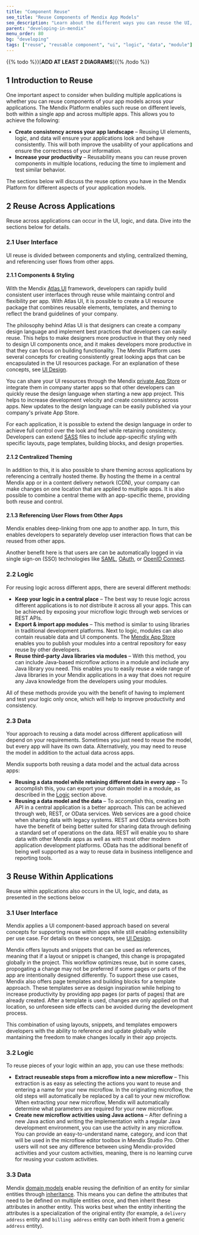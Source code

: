 ```yaml
---
title: "Component Reuse"
seo_title: "Reuse Components of Mendix App Models"
seo_description: "Learn about the different ways you can reuse the UI, logic, and data components of your Mendix app models."
parent: "developing-in-mendix"
menu_order: 80
bg: "developing"
tags: ["reuse", "reusable component", "ui", "logic", "data", "module"]
---
```


{{% todo %}}[**ADD AT LEAST 2 DIAGRAMS**]{{% /todo %}}

## 1 Introduction to Reuse

One important aspect to consider when building multiple applications is whether you can reuse components of your app models across your applications. The Mendix Platform enables such reuse on different levels, both within a single app and across multiple apps. This allows you to achieve the following:

* **Create consistency across your app landscape** – Reusing UI elements, logic, and data will ensure your applications look and behave consistently. This will both improve the usability of your applications and ensure the correctness of your information.
* **Increase your productivity** – Reusability means you can reuse proven components in multiple locations, reducing the time to implement and test similar behavior.

The sections below will discuss the reuse options you have in the Mendix Platform for different aspects of your application models.

## 2 Reuse Across Applications

Reuse across applications can occur in the UI, logic, and data. Dive into the sections below for details.

### 2.1 User Interface

UI reuse is divided between components and styling, centralized theming, and referencing user flows from other apps.

#### 2.1.1 Components & Styling

With the Mendix [Atlas UI](https://docs.mendix.com/howto/front-end/atlas-ui) framework, developers can rapidly build consistent user interfaces through reuse while maintaing control and flexibility per app. With Atlas UI, it is possible to create a UI resource package that combines reusable elements, templates, and theming to reflect the brand guidelines of your company.

The philosophy behind Atlas UI is that designers can create a company design language and implement best practices that developers can easily reuse. This helps to make designers more productive in that they only need to design UI components once, and it makes developers more productive in that they can focus on building functionality. The Mendix Platform uses several concepts for creating consistently great looking apps that can be encapsulated in the UI resources package. For an explanation of these concepts, see [UI Design](ui-design).

You can share your UI resources through the Mendix [private App Store](https://docs.mendix.com/developerportal/app-store/app-store-overview#privateappstore) or integrate them in company starter apps so that other developers can quickly reuse the design language when starting a new app project. This helps to increase development velocity and create consistency across apps. New updates to the design language can be easily published via your company's private App Store.

For each application, it is possible to extend the design language in order to achieve full control over the look and feel while retaining consistency. Developers can extend [SASS](https://sass-lang.com/) files to include app-specific styling with specific layouts, page templates, building blocks, and design properties.

#### 2.1.2 Centralized Theming

In addition to this, it is also possible to share theming across applications by referencing a centrally hosted theme. By hosting the theme in a central Mendix app or in a content delivery network (CDN), your company can make changes on one location that are applied to multiple apps. It is also possible to combine a central theme with an app-specific theme, providing both reuse and control.

#### 2.1.3 Referencing User Flows from Other Apps

Mendix enables deep-linking from one app to another app. In turn, this enables developers to separately develop user interaction flows that can be reused from other apps.

Another benefit here is that users are can be automatically logged in via single sign-on (SSO) technologies like [SAML](https://docs.mendix.com/howto/mobile/implement-sso-on-a-hybrid-app-with-mendix-and-saml), [OAuth](https://docs.mendix.com/developerportal/mendix-profile/oauth-scopes), or [OpenID Connect](https://openid.net/connect/).

### 2.2 Logic

For reusing logic across different apps, there are several different methods:

* **Keep your logic in a central place** – The best way to reuse logic across different applications is to *not* distribute it across all your apps. This can be achieved by exposing your microflow logic through web services or REST APIs.
* <a name="export-import"></a>**Export & import app modules** – This method is similar to using libraries in traditional development platforms. Next to logic, modules can also contain reusable data and UI components. The [Mendix App Store](https://appstore.home.mendix.com/index3.html) enables you to publish your modules into a central repository for easy reuse by other developers.
* **Reuse third-party Java libraries via modules** – With this method, you can include Java-based microflow actions in a module and include any Java library you need. This enables you to easily reuse a wide range of Java libraries in your Mendix applications in a way that does not require any Java knowledge from the developers using your modules.

All of these methods provide you with the benefit of having to implement and test your logic only once, which will help to improve productivity and consistency.

### 2.3 Data

Your approach to reusing a data model across different applicatiosn will depend on your requirements. Sometimes you just need to reuse the model, but every app will have its own data. Alternatively, you may need to reuse the model in addition to the actual data across apps. 

Mendix supports both reusing a data model and the actual data across apps:

* **Reusing a data model while retaining different data in every app** – To accomplish this, you can export your domain model in a module, as described in the [Logic](#export-import) section above.
* **Reusing a data model and the data** – To accomplish this, creating an API in a central application is a better approach. This can be achieved through web, REST, or OData services. Web services are a good choice when sharing data with legacy systems. REST and OData services both have the benefit of being better suited for sharing data through defining a standard set of operations on the data. REST will enable you to share data with other Mendix apps as well as with most other modern application development platforms. OData has the additional benefit of being well supported as a way to reuse data in business intelligence and reporting tools.

## 3 Reuse Within Applications

Reuse within applications also occurs in the UI, logic, and data, as presented in the sections below

### 3.1 User Interface

Mendix applies a UI component-based approach based on several concepts for supporting reuse within apps while still enabling extensibility per use case. For details on these concepts, see [UI Design](ui-design).

Mendix offers layouts and snippets that can be used as references, meaning that if a layout or snippet is changed, this change is propagated globally in the project. This workflow optimizes reuse, but in some cases, propogating a change may not be preferred if some pages or parts of the app are intentionally designed differently. To support these use cases, Mendix also offers page templates and building blocks for a template approach. These templates serve as design inspiration while helping to increase productivity by providing app pages (or parts of pages) that are already created. After a template is used, changes are only applied on that location, so unforeseen side effects can be avoided during the development process.

This combination of using layouts, snippets, and templates empowers developers with the ability to reference and update globally while mantaining the freedom to make changes locally in their app projects.

### 3.2 Logic

To reuse pieces of your logic within an app, you can use these methods:

* **Extract reuseable steps from a microflow into a new microflow** – This extraction is as easy as selecting the actions you want to reuse and entering a name for your new microflow. In the originating microflow, the old steps will automatically be replaced by a call to your new microflow. When extracting your new microflow, Mendix will automatically determine what parameters are required for your new microflow.
* **Create new microflow activities using Java actions** – After defining a new Java action and writing the implementation with a regular Java development environment, you can use the activity in any microflow. You can provide an easy-to-understand name, category, and icon that will be used in the microflow editor toolbox in Mendix Studio Pro. Other users will not see any difference between using Mendix-provided activities and your custom activities, meaning, there is no learning curve for reusing your custom activities.

### 3.3 Data

Mendix [domain models](https://docs.mendix.com/refguide/domain-model) enable reusing the definition of an entity for similar entities through [inheritance](https://docs.mendix.com/refguide/generalization-and-1-1-association). This means you can define the attributes that need to be defined on multiple entities once, and then inherit these attributes in another entity. This works best when the entity inheriting the attributes is a specialization of the original entity (for example, a `delivery address` entity and `billing address` entity can both inherit from a generic `address` entity).
